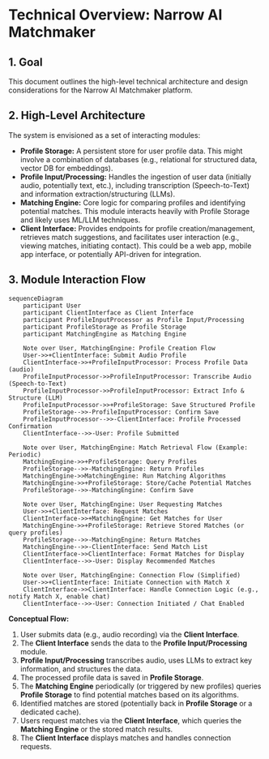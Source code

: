 # Technical Overview: Narrow AI Matchmaker

## 1. Goal

This document outlines the high-level technical architecture and design considerations for the Narrow AI Matchmaker platform.

## 2. High-Level Architecture

The system is envisioned as a set of interacting modules:

*   **Profile Storage:** A persistent store for user profile data. This might involve a combination of databases (e.g., relational for structured data, vector DB for embeddings).
*   **Profile Input/Processing:** Handles the ingestion of user data (initially audio, potentially text, etc.), including transcription (Speech-to-Text) and information extraction/structuring (LLMs).
*   **Matching Engine:** Core logic for comparing profiles and identifying potential matches. This module interacts heavily with Profile Storage and likely uses ML/LLM techniques.
*   **Client Interface:** Provides endpoints for profile creation/management, retrieves match suggestions, and facilitates user interaction (e.g., viewing matches, initiating contact). This could be a web app, mobile app interface, or potentially API-driven for integration.

## 3. Module Interaction Flow

```mermaid
sequenceDiagram
    participant User
    participant ClientInterface as Client Interface
    participant ProfileInputProcessor as Profile Input/Processing
    participant ProfileStorage as Profile Storage
    participant MatchingEngine as Matching Engine

    Note over User, MatchingEngine: Profile Creation Flow
    User->>+ClientInterface: Submit Audio Profile
    ClientInterface->>+ProfileInputProcessor: Process Profile Data (audio)
    ProfileInputProcessor->>ProfileInputProcessor: Transcribe Audio (Speech-to-Text)
    ProfileInputProcessor->>ProfileInputProcessor: Extract Info & Structure (LLM)
    ProfileInputProcessor->>+ProfileStorage: Save Structured Profile
    ProfileStorage-->>-ProfileInputProcessor: Confirm Save
    ProfileInputProcessor-->>-ClientInterface: Profile Processed Confirmation
    ClientInterface-->>-User: Profile Submitted

    Note over User, MatchingEngine: Match Retrieval Flow (Example: Periodic)
    MatchingEngine->>+ProfileStorage: Query Profiles
    ProfileStorage-->>-MatchingEngine: Return Profiles
    MatchingEngine->>MatchingEngine: Run Matching Algorithms
    MatchingEngine->>+ProfileStorage: Store/Cache Potential Matches
    ProfileStorage-->>-MatchingEngine: Confirm Save

    Note over User, MatchingEngine: User Requesting Matches
    User->>+ClientInterface: Request Matches
    ClientInterface->>+MatchingEngine: Get Matches for User
    MatchingEngine->>+ProfileStorage: Retrieve Stored Matches (or query profiles)
    ProfileStorage-->>-MatchingEngine: Return Matches
    MatchingEngine-->>-ClientInterface: Send Match List
    ClientInterface->>ClientInterface: Format Matches for Display
    ClientInterface-->>-User: Display Recommended Matches

    Note over User, MatchingEngine: Connection Flow (Simplified)
    User->>+ClientInterface: Initiate Connection with Match X
    ClientInterface->>ClientInterface: Handle Connection Logic (e.g., notify Match X, enable chat)
    ClientInterface-->>-User: Connection Initiated / Chat Enabled
```

**Conceptual Flow:**

1.  User submits data (e.g., audio recording) via the **Client Interface**.
2.  The **Client Interface** sends the data to the **Profile Input/Processing** module.
3.  **Profile Input/Processing** transcribes audio, uses LLMs to extract key information, and structures the data.
4.  The processed profile data is saved in **Profile Storage**.
5.  The **Matching Engine** periodically (or triggered by new profiles) queries **Profile Storage** to find potential matches based on its algorithms.
6.  Identified matches are stored (potentially back in **Profile Storage** or a dedicated cache).
7.  Users request matches via the **Client Interface**, which queries the **Matching Engine** or the stored match results.
8.  The **Client Interface** displays matches and handles connection requests. 